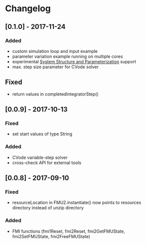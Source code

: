 # Changelog

## [0.1.0] - 2017-11-24

### Added
- custom simulation loop and input example
- parameter variation example running on multiple cores
- experimental [System Structure and Parameterization](https://www.modelica.org/projects#ssp) support
- max. step size parameter for CVode solver

## Fixed
- return values in completedIntegratorStep()

## [0.0.9] - 2017-10-13

### Fixed
- set start values of type String

### Added
- CVode variable-step solver
- cross-check API for external tools

## [0.0.8] - 2017-09-10

### Fixed
- resourceLocation in FMU2.instantiate() now points to resources directory instead of unzip directory

### Added
- FMI functions (fmi1Reset, fmi2Reset, fmi2GetFMUState, fmi2SetFMUState, fmi2FreeFMUState)
